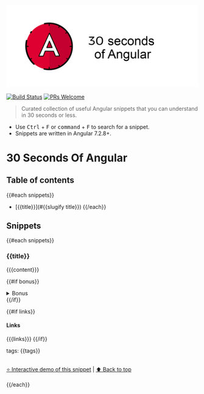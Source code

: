 [![Logo 30 Seconds of Angular](/templates/logo.png)](https://github.com/nycJSorg/30-seconds-of-angular)


[![Build Status](https://travis-ci.com/nycJSorg/30-seconds-of-angular.svg?branch=master)](https://travis-ci.com/nycJSorg/30-seconds-of-angular) [![PRs Welcome](https://img.shields.io/badge/PRs-welcome-brightgreen.svg)](http://makeapullrequest.com)

> Curated collection of useful Angular snippets that you can understand in 30 seconds or less.



* Use <kbd>Ctrl</kbd> + <kbd>F</kbd> or <kbd>command</kbd> + <kbd>F</kbd> to search for a snippet.
* Snippets are written in Angular 7.2.8+.

# 30 Seconds Of Angular

## Table of contents

{{#each snippets}}
* [{{title}}](#{{slugify title}})
{{/each}}

## Snippets
{{#each snippets}}
### {{title}}
{{{content}}}

{{#if bonus}}
<details>
<summary>Bonus</summary>

{{{bonus}}}
</details>
{{/if}}

{{#if links}}
#### Links
{{{links}}}
{{/if}}

tags: {{tags}}



<br>[⭐ Interactive demo of this snippet](https://codelab-next.firebaseapp.com/angular/30-seconds/{{@index}}) | [⬆ Back to top](#table-of-contents)<br><br>
{{/each}}
